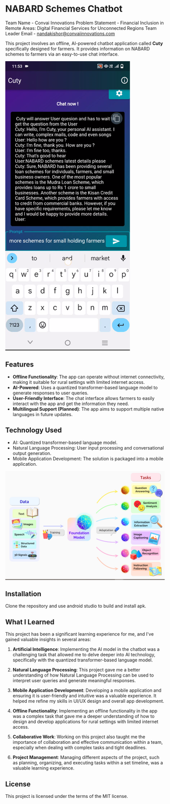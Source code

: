 # NABARD Schemes Chatbot

Team Name - Convai Innovations
Problem Statement - Financial Inclusion in Remote Areas: Digital Financial Services for Unconnected Regions
Team Leader Email - nandakishor@convaiinnovations.com

This project involves an offline, AI-powered chatbot application called **Cuty** specifically designed for farmers. It provides information on NABARD schemes to farmers via an easy-to-use chat interface.

![Chatbot Interface](https://github.com/NandhaKishorM/National-Agrifunds-Hackathon/blob/main/convai%20innovations/screenshots/1.png)

## Features

- **Offline Functionality**: The app can operate without internet connectivity, making it suitable for rural settings with limited internet access.
- **AI-Powered**: Uses a quantized transformer-based language model to generate responses to user queries.
- **User-Friendly Interface**: The chat interface allows farmers to easily interact with the app and get the information they need.
- **Multilingual Support (Planned)**: The app aims to support multiple native languages in future updates.

## Technology Used

- AI: Quantized transformer-based language model.
- Natural Language Processing: User input processing and conversational output generation.
- Mobile Application Development: The solution is packaged into a mobile application.

![Technology Used](https://github.com/NandhaKishorM/National-Agrifunds-Hackathon/blob/main/convai%20innovations/screenshots/technology.jpg)

## Installation

Clone the repository and use android studio to build and install apk.

## What I Learned

This project has been a significant learning experience for me, and I've gained valuable insights in several areas:

1. **Artificial Intelligence**: Implementing the AI model in the chatbot was a challenging task that allowed me to delve deeper into AI technology, specifically with the quantized transformer-based language model.

2. **Natural Language Processing**: This project gave me a better understanding of how Natural Language Processing can be used to interpret user queries and generate meaningful responses.

3. **Mobile Application Development**: Developing a mobile application and ensuring it is user-friendly and intuitive was a valuable experience. It helped me refine my skills in UI/UX design and overall app development.

4. **Offline Functionality**: Implementing an offline functionality in the app was a complex task that gave me a deeper understanding of how to design and develop applications for rural settings with limited internet access.

5. **Collaborative Work**: Working on this project also taught me the importance of collaboration and effective communication within a team, especially when dealing with complex tasks and tight deadlines.

6. **Project Management**: Managing different aspects of the project, such as planning, organizing, and executing tasks within a set timeline, was a valuable learning experience.

## License

This project is licensed under the terms of the MIT license.
